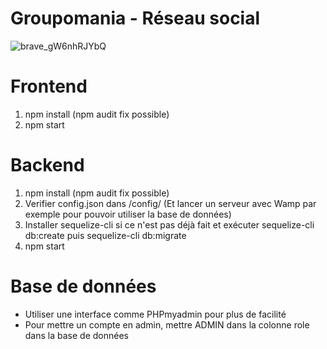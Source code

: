 # Groupomania - Réseau social

![brave_gW6nhRJYbQ](https://user-images.githubusercontent.com/76693227/150682288-e63a5940-d280-463e-b187-64d366957e1b.png)

# Frontend

1. npm install (npm audit fix possible)
2. npm start

# Backend

1. npm install (npm audit fix possible)
2. Verifier config.json dans /config/ (Et lancer un serveur avec Wamp par exemple pour pouvoir utiliser la base de données)
3. Installer sequelize-cli si ce n'est pas déjà fait et exécuter sequelize-cli db:create puis sequelize-cli db:migrate
4. npm start

# Base de données

-   Utiliser une interface comme PHPmyadmin pour plus de facilité
-   Pour mettre un compte en admin, mettre ADMIN dans la colonne role dans la base de données
